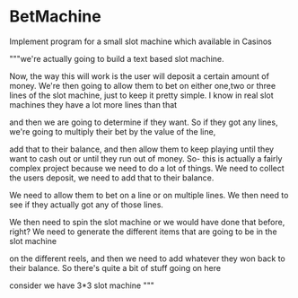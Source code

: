 # BetMachine
Implement program for a small slot machine which available in Casinos

"""we're actually going to build a text based slot machine.

Now, the way this will work is the user will deposit a certain amount of money. We're then going to allow them to bet on either one,two or three lines of the slot machine, just to keep it pretty simple. I know in real slot machines they have a lot more lines than that

and then we are going to determine if they want. So if they got any lines, we're going to multiply their bet by the value of the line,

add that to their balance, and then allow them to keep playing until they want to cash out or until they run out of money. So- this is actually a fairly complex project because we need to do a lot of things. We need to collect the users deposit, we need to add that to their balance.

We need to allow them to bet on a line or on multiple lines. We then need to see if they actually got any of those lines.

We then need to spin the slot machine or we would have done that before, right? We need to generate the different items that are going to be in the slot machine

on the different reels, and then we need to add whatever they won back to their balance. So there's quite a bit of stuff going on here

consider we have 3*3 slot machine
"""
